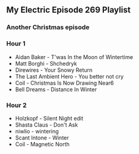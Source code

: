 ## My Electric Episode 269 Playlist
### Another Christmas episode

### Hour 1
* Aidan Baker - T'was In the Moon of Wintertime
* Matt Borghi - Shchedryk
* Direwires - Your Snowy Return
* The Last Ambient Hero - You better not cry
* Coil - Christmas Is Now Drawing Near6
* Bell Dreams - Distance In Winter

### Hour 2
* Holzkopf - Silent Night edit
* Shasta Claus - Don't Ask
* niwlio - wintering
* Scant Intone - Winter
* Coil - Magnetic North
